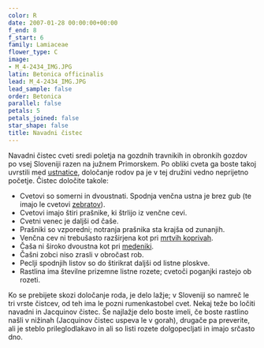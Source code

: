 ```yaml
---
color: R
date: 2007-01-28 00:00:00+00:00
f_end: 8
f_start: 6
family: Lamiaceae
flower_type: C
image:
- M_4-2434_IMG.JPG
latin: Betonica officinalis
lead: M_4-2434_IMG.JPG
lead_sample: false
order: Betonica
parallel: false
petals: 5
petals_joined: false
star_shape: false
title: Navadni čistec
---
```

Navadni čistec cveti sredi poletja na gozdnih travnikih in obronkih gozdov po vsej Sloveniji razen na južnem Primorskem. Po obliki cveta ga boste takoj uvrstili med [ustnatice](../family/lamiaceae/), določanje rodov pa je v tej družini vedno neprijetno početje. Čistec določite takole:

-   Cvetovi so somerni in dvoustnati. Spodnja venčna ustna je brez gub (te imajo le cvetovi [zebratov](../galeopsisspeciosa/)).
-   Cvetovi imajo štiri prašnike, ki štrlijo iz venčne cevi.
-   Cvetni venec je daljši od čaše.
-   Prašniki so vzporedni; notranja prašnika sta krajša od zunanjih.
-   Venčna cev ni trebušasto razširjena kot pri [mrtvih koprivah](../lamiumorvala/).
-   Čaša ni široko dvoustna kot pri [medeniki](../melittismelissophyllum/).
-   Čašni zobci niso zrasli v obročast rob.
-   Peclji spodnjih listov so do štirikrat daljši od listne ploskve.
-   Rastlina ima številne prizemne listne rozete; cvetoči poganjki rastejo ob rozeti.

Ko se prebijete skozi določanje roda, je delo lažje; v Sloveniji so namreč le tri vrste čistcev, od teh ima le pozni rumenkastobel cvet. Nekaj teže bo ločiti navadni in Jacquinov čistec. Še najlažje delo boste imeli, če boste rastlino našli v nižinah (Jacquinov čistec uspeva le v gorah), drugače pa preverite, ali je steblo prileglodlakavo in ali so listi rozete dolgopecljati in imajo srčasto dno.
